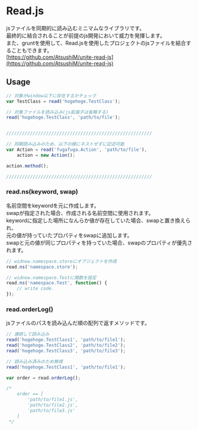 # Read.js
jsファイルを同期的に読み込むミニマムなライブラリです。<br />
最終的に結合されることが前提のjs開発において威力を発揮します。<br />
また、gruntを使用して、Read.jsを使用したプロジェクトのjsファイルを結合することもできます。<br />
[https://github.com/AtsushiM/unite-read-js](https://github.com/AtsushiM/unite-read-js)<br />

## Usage
```javascript
// 対象がwindow以下に存在するかチェック
var TestClass = read('hogehoge.TestClass');

// 対象ファイルを読み込み(js拡張子は省略する)
read('hogehoge.TestClass', 'path/to/file');


///////////////////////////////////////////////////////

// 同期読み込みのため、以下の様にネストせずに記述可能
var Action = read('fugafuga.Action', 'path/to/file'),
    action = new Action();

action.method();

///////////////////////////////////////////////////////
```

### read.ns(keyword, swap)
名前空間をkeywordを元に作成します。<br />
swapが指定された場合、作成される名前空間に使用されます。<br />
keywordに指定した場所になんらか値が存在していた場合、swapと置き換えられ、<br />
元の値が持っていたプロパティをswapに追加します。<br />
swapと元の値が同じプロパティを持っていた場合、swapのプロパティが優先されます。

```javascript
// widnow.namespace.storeにオブジェクトを作成
read.ns('namespace.store');

// widnow.namespace.Testに関数を設定
read.ns('namespace.Test', function() {
    // write code.
});

```

### read.orderLog()
jsファイルのパスを読み込んだ順の配列で返すメソッドです。

```javascript
// 連続して読み込み
read('hogehoge.TestClass1', 'path/to/file1');
read('hogehoge.TestClass2', 'path/to/file2');
read('hogehoge.TestClass3', 'path/to/file3');

// 読み込み済みのため無視
read('hogehoge.TestClass1', 'path/to/file1');

var order = read.orderLog();

/*
    order == [
        'path/to/file1.js',
        'path/to/file2.js',
        'path/to/file3.js'
    ]
 */

```
